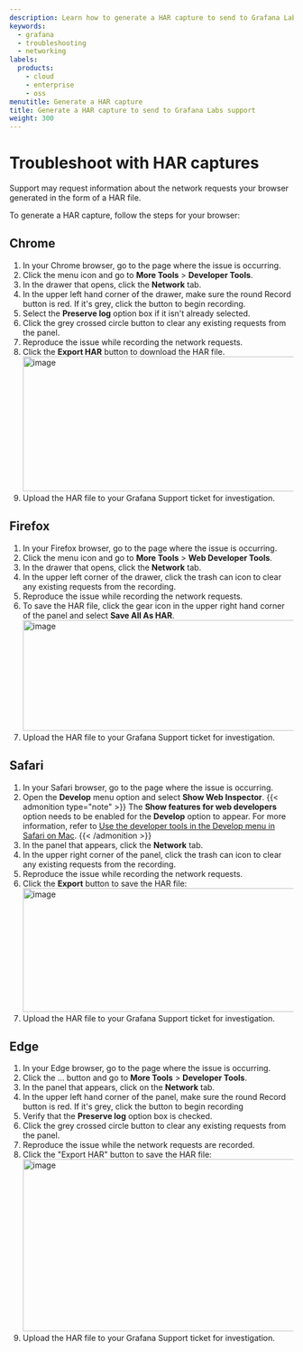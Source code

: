 ```yaml
---
description: Learn how to generate a HAR capture to send to Grafana Labs support for troubleshooting
keywords:
  - grafana
  - troubleshooting
  - networking
labels:
  products:
    - cloud
    - enterprise
    - oss
menutitle: Generate a HAR capture
title: Generate a HAR capture to send to Grafana Labs support
weight: 300
---
```


# Troubleshoot with HAR captures

Support may request information about the network requests your browser generated in the form of a HAR file.

To generate a HAR capture, follow the steps for your browser:

## Chrome

1. In your Chrome browser, go to the page where the issue is occurring.
2. Click the menu icon and go to **More Tools** > **Developer Tools**.
3. In the drawer that opens, click the **Network** tab.
4. In the upper left hand corner of the drawer, make sure the round Record button is red. If it's grey, click the button to begin recording.
5. Select the **Preserve log** option box if it isn't already selected.
6. Click the grey crossed circle button to clear any existing requests from the panel.
7. Reproduce the issue while recording the network requests.
8. Click the **Export HAR** button to download the HAR file.
   <img width="1293" height="239" alt="image" src="https://github.com/user-attachments/assets/2ddd5bd4-d207-4c59-8143-f10009e0cb5d" />
9. Upload the HAR file to your Grafana Support ticket for investigation.

## Firefox

1. In your Firefox browser, go to the page where the issue is occurring.
2. Click the menu icon and go to **More Tools** > **Web Developer Tools**.
3. In the drawer that opens, click the **Network** tab.
4. In the upper left corner of the drawer, click the trash can icon to clear any existing requests from the recording.
5. Reproduce the issue while recording the network requests.
6. To save the HAR file, click the gear icon in the upper right hand corner of the panel and select **Save All As HAR**.
   <img width="1837" height="196" alt="image" src="https://github.com/user-attachments/assets/785be5e4-10a2-4d16-838a-2b7bb97c8453" />
7. Upload the HAR file to your Grafana Support ticket for investigation.

## Safari

1. In your Safari browser, go to the page where the issue is occurring.
2. Open the **Develop** menu option and select **Show Web Inspector**.
   {{< admonition type="note" >}}
   The **Show features for web developers** option needs to be enabled for the **Develop** option to appear. For more information, refer to [Use the developer tools in the Develop menu in Safari on Mac](https://support.apple.com/en-ie/guide/safari/sfri20948/mac).
   {{< /admonition >}}
3. In the panel that appears, click the **Network** tab.
4. In the upper right corner of the panel, click the trash can icon to clear any existing requests from the recording.
5. Reproduce the issue while recording the network requests.
6. Click the **Export** button to save the HAR file:
   <img width="1915" height="219" alt="image" src="https://github.com/user-attachments/assets/2bda7bbd-43bf-4ecb-b8f9-f0be92c5a480" />
7. Upload the HAR file to your Grafana Support ticket for investigation.

## Edge

1. In your Edge browser, go to the page where the issue is occurring.
2. Click the ... button and go to **More Tools** > **Developer Tools**.
3. In the panel that appears, click on the **Network** tab.
4. In the upper left hand corner of the panel, make sure the round Record button is red. If it's grey, click the button to begin recording
5. Verify that the **Preserve log** option box is checked.
6. Click the grey crossed circle button to clear any existing requests from the panel.
7. Reproduce the issue while the network requests are recorded.
8. Click the "Export HAR" button to save the HAR file:
   <img width="916" height="305" alt="image" src="https://github.com/user-attachments/assets/54dfd40d-751f-47b4-9824-bc5be1f027fa" />
9. Upload the HAR file to your Grafana Support ticket for investigation.
